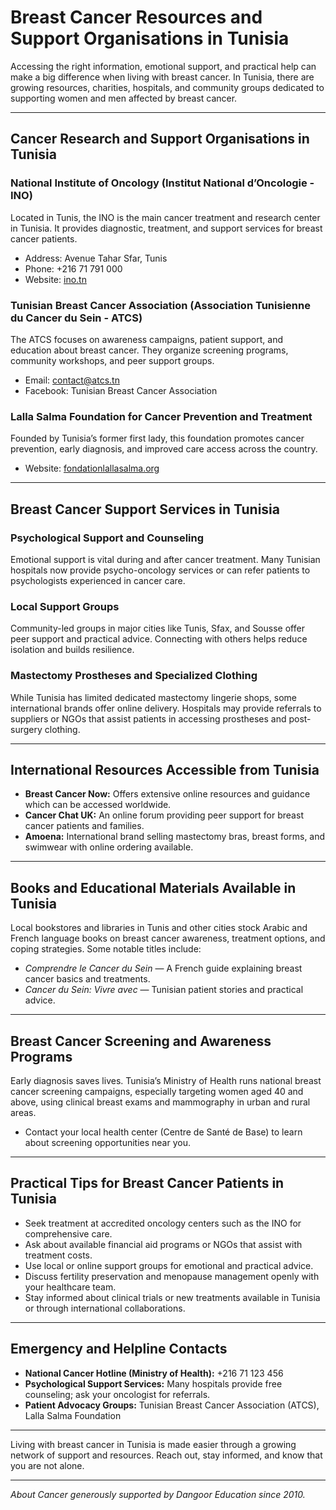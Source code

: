 # Breast Cancer Resources and Support Organisations in Tunisia

Accessing the right information, emotional support, and practical help can make a big difference when living with breast cancer. In Tunisia, there are growing resources, charities, hospitals, and community groups dedicated to supporting women and men affected by breast cancer.

---

## Cancer Research and Support Organisations in Tunisia

### National Institute of Oncology (Institut National d’Oncologie - INO)

Located in Tunis, the INO is the main cancer treatment and research center in Tunisia. It provides diagnostic, treatment, and support services for breast cancer patients.

- Address: Avenue Tahar Sfar, Tunis  
- Phone: +216 71 791 000  
- Website: [ino.tn](http://ino.tn)  

### Tunisian Breast Cancer Association (Association Tunisienne du Cancer du Sein - ATCS)

The ATCS focuses on awareness campaigns, patient support, and education about breast cancer. They organize screening programs, community workshops, and peer support groups.

- Email: contact@atcs.tn  
- Facebook: Tunisian Breast Cancer Association

### Lalla Salma Foundation for Cancer Prevention and Treatment

Founded by Tunisia’s former first lady, this foundation promotes cancer prevention, early diagnosis, and improved care access across the country.

- Website: [fondationlallasalma.org](https://fondationlallasalma.org)  

---

## Breast Cancer Support Services in Tunisia

### Psychological Support and Counseling

Emotional support is vital during and after cancer treatment. Many Tunisian hospitals now provide psycho-oncology services or can refer patients to psychologists experienced in cancer care.

### Local Support Groups

Community-led groups in major cities like Tunis, Sfax, and Sousse offer peer support and practical advice. Connecting with others helps reduce isolation and builds resilience.

### Mastectomy Prostheses and Specialized Clothing

While Tunisia has limited dedicated mastectomy lingerie shops, some international brands offer online delivery. Hospitals may provide referrals to suppliers or NGOs that assist patients in accessing prostheses and post-surgery clothing.

---

## International Resources Accessible from Tunisia

- **Breast Cancer Now:** Offers extensive online resources and guidance which can be accessed worldwide.  
- **Cancer Chat UK:** An online forum providing peer support for breast cancer patients and families.  
- **Amoena:** International brand selling mastectomy bras, breast forms, and swimwear with online ordering available.  

---

## Books and Educational Materials Available in Tunisia

Local bookstores and libraries in Tunis and other cities stock Arabic and French language books on breast cancer awareness, treatment options, and coping strategies. Some notable titles include:

- *Comprendre le Cancer du Sein* — A French guide explaining breast cancer basics and treatments.  
- *Cancer du Sein: Vivre avec* — Tunisian patient stories and practical advice.  

---

## Breast Cancer Screening and Awareness Programs

Early diagnosis saves lives. Tunisia’s Ministry of Health runs national breast cancer screening campaigns, especially targeting women aged 40 and above, using clinical breast exams and mammography in urban and rural areas.

- Contact your local health center (Centre de Santé de Base) to learn about screening opportunities near you.

---

## Practical Tips for Breast Cancer Patients in Tunisia

- Seek treatment at accredited oncology centers such as the INO for comprehensive care.  
- Ask about available financial aid programs or NGOs that assist with treatment costs.  
- Use local or online support groups for emotional and practical advice.  
- Discuss fertility preservation and menopause management openly with your healthcare team.  
- Stay informed about clinical trials or new treatments available in Tunisia or through international collaborations.

---

## Emergency and Helpline Contacts

- **National Cancer Hotline (Ministry of Health):** +216 71 123 456  
- **Psychological Support Services:** Many hospitals provide free counseling; ask your oncologist for referrals.  
- **Patient Advocacy Groups:** Tunisian Breast Cancer Association (ATCS), Lalla Salma Foundation

---

Living with breast cancer in Tunisia is made easier through a growing network of support and resources. Reach out, stay informed, and know that you are not alone.

---

*About Cancer generously supported by Dangoor Education since 2010.*
